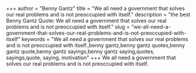 +++
author = "Benny Gantz"
title = "We all need a government that solves our real problems and is not preoccupied with itself."
description = "the best Benny Gantz Quote: We all need a government that solves our real problems and is not preoccupied with itself."
slug = "we-all-need-a-government-that-solves-our-real-problems-and-is-not-preoccupied-with-itself"
keywords = "We all need a government that solves our real problems and is not preoccupied with itself.,benny gantz,benny gantz quotes,benny gantz quote,benny gantz sayings,benny gantz saying,quotes, sayings,quote, saying, motivation"
+++
We all need a government that solves our real problems and is not preoccupied with itself.
